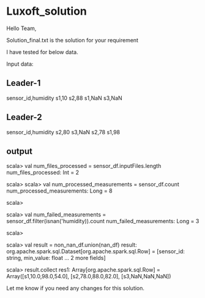 # Luxoft_solution

Hello Team,

Solution_final.txt is the solution for your requirement 

I have tested for below data.

Input data:

Leader-1
-------------------
sensor_id,humidity
s1,10
s2,88
s1,NaN
s3,NaN

Leader-2
----------------------
sensor_id,humidity
s2,80
s3,NaN
s2,78
s1,98

output
-----------------------

scala> val num_files_processed = sensor_df.inputFiles.length
num_files_processed: Int = 2

scala>
scala> val num_processed_measurements = sensor_df.count
num_processed_measurements: Long = 8

scala>

scala> val num_failed_measurements = sensor_df.filter(isnan('humidity)).count
num_failed_measurements: Long = 3

scala>

scala> val result = non_nan_df.union(nan_df)
result: org.apache.spark.sql.Dataset[org.apache.spark.sql.Row] = [sensor_id: string, min_value: float ... 2 more fields]

scala> result.collect
res1: Array[org.apache.spark.sql.Row] = Array([s1,10.0,98.0,54.0], [s2,78.0,88.0,82.0], [s3,NaN,NaN,NaN])


Let me know if you need any changes for this solution.
